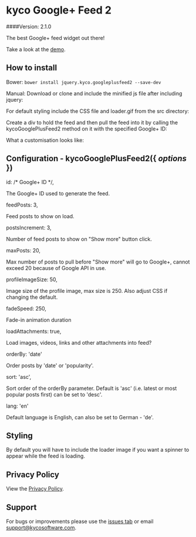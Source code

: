 kyco Google+ Feed 2
===================
####Version: 2.1.0

The best Google+ feed widget out there!

Take a look at the [demo](http://www.kycosoftware.com/projects/demo/googleplus-feed-widget-2).

How to install
--------------

Bower: `bower install jquery.kyco.googleplusfeed2 --save-dev`

Manual: Download or clone and include the minified js file after including jquery:

  <script src="//ajax.googleapis.com/ajax/libs/jquery/1.11.0/jquery.min.js"></script>
  <script src="jquery.kyco.googleplusfeed2.min.js"></script>

For default styling include the CSS file and loader.gif from the src directory:

  <link rel="stylesheet" href="jquery.kyco.googleplusfeed2.css">

Create a div to hold the feed and then pull the feed into it by calling the
kycoGooglePlusFeed2 method on it with the specified Google+ ID:

  <div class="mydiv"></div>

  <script>
    $(document).ready(function() {
      $('.mydiv').kycoGooglePlusFeed2('116899029375914044550');
    });
  </script>

What a customisation looks like:

  <div class="mydiv2"></div>

  <script>
    $(document).ready(function() {
      $('.mydiv2').kycoGooglePlusFeed2({
        id: '116899029375914044550',
        feedPosts: 2,           // Feed posts to show on load
        postsIncrement: 1,      // Number of feed posts to show on "Show more" button click
        maxPosts: 5,            // Max number of posts to pull before "Show more" will go to Google+, cannot excced 20 because of Google API in use
        profileImageSize: 150,  // Max is 250
        fadeSpeed: 0,           // Fade-in animation duration
        loadAttachments: false, // Load images, videos, links and other attachments into feed?
        orderBy: 'popularity',  // Either 'date' or 'popularity'
        sort: 'asc',            // Either 'asc' or 'desc'
        lang: 'de'              // Default language, can also be set to 'de'
      });
    });
  </script>


Configuration - kycoGooglePlusFeed2({ *options* })
--------------------------------------------------

  id: /* Google+ ID */,

The Google+ ID used to generate the feed.

  feedPosts: 3,

Feed posts to show on load.

  postsIncrement: 3,

Number of feed posts to show on "Show more" button click.

  maxPosts: 20,

Max number of posts to pull before "Show more" will go to Google+, cannot exceed 20
because of Google API in use.

  profileImageSize: 50,

Image size of the profile image, max size is 250. Also adjust CSS if changing the default.

  fadeSpeed: 250,

Fade-in animation duration

  loadAttachments: true,

Load images, videos, links and other attachments into feed?

  orderBy: 'date'

Order posts by 'date' or 'popularity'.

  sort: 'asc',

Sort order of the orderBy parameter. Default is 'asc' (i.e. latest or most popular posts first) can be set to 'desc'.

  lang: 'en'

Default language is English, can also be set to German - 'de'.


Styling
-------

By default you will have to include the loader image if you want
a spinner to appear while the feed is loading.


Privacy Policy
--------------

View the [Privacy Policy](https://github.com/kyco/jquery.kyco.googleplusfeed2/wiki/Privacy-Policy).


Support
-------

For bugs or improvements please use the [issues tab](https://github.com/kyco/jquery.kyco.googleplusfeed2/issues)
or email [support@kycosoftware.com](mailto:support@kycosoftware.com).
